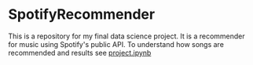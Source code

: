 # SpotifyRecommender

This is a repository for my final data science project. It is a recommender for music using Spotify's public API. To understand how songs are recommended and results see [project.ipynb](https://github.com/lawja/SpotifyRecommender/blob/master/project.ipynb)
